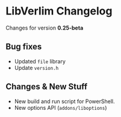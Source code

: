 # LibVerlim Changelog

Changes for version **0.25-beta**

## Bug fixes
* Updated `file` library
* Update `version.h`

## Changes & New Stuff
* New build and run script for PowerShell.
* New options API (`addons/liboptions`)
